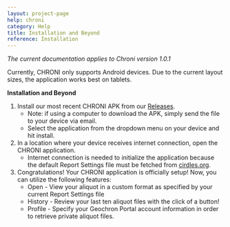 ```yaml
---
layout: project-page
help: chroni
category: Help
title: Installation and Beyond
reference: Installation
---
```


*The current documentation applies to Chroni version 1.0.1*

Currently, CHRONI only supports Android devices. Due to the current layout sizes, the application works best on tablets.

<b>Installation and Beyond</b>

1. Install our most recent CHRONI APK from our [Releases](https://github.com/CIRDLES/CHRONI/releases).
	* Note: if using a computer to download the APK, simply send the file to your device via email.
	* Select the application from the dropdown menu on your device and hit install.
2. In a location where your device receives internet connection, open the CHRONI application.
	* Internet connection is needed to initialize the application because the default Report Settings file must be fetched from [cirdles.org](https://cirdles.org).
3. Congratulations! Your CHRONI application is officially setup! Now, you can utilize the following features:
	* Open - View your aliquot in a custom format as specified by your current Report Settings file
	* History - Review your last ten aliquot files with the click of a button!
	* Profile - Specify your Geochron Portal account information in order to retrieve private aliquot files.
